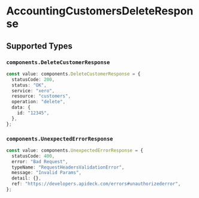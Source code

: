 # AccountingCustomersDeleteResponse


## Supported Types

### `components.DeleteCustomerResponse`

```typescript
const value: components.DeleteCustomerResponse = {
  statusCode: 200,
  status: "OK",
  service: "xero",
  resource: "customers",
  operation: "delete",
  data: {
    id: "12345",
  },
};
```

### `components.UnexpectedErrorResponse`

```typescript
const value: components.UnexpectedErrorResponse = {
  statusCode: 400,
  error: "Bad Request",
  typeName: "RequestHeadersValidationError",
  message: "Invalid Params",
  detail: {},
  ref: "https://developers.apideck.com/errors#unauthorizederror",
};
```


